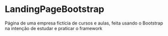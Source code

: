 # LandingPageBootstrap

Página de uma empresa fictícia de cursos e aulas, feita usando o Bootstrap na intenção de estudar e praticar o framework 
